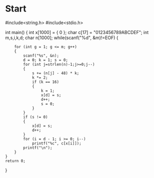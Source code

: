 # Start
#include<string.h>
#include<stdio.h>

int main()
{
	int x[1000] = { 0 };
	char c[17] = "0123456789ABCDEF";
	int m,s,i,k,d;
	char n[1000];
	while(scanf("%d", &m)!=EOF)
	{
		
		for (int g = 1; g <= m; g++)
		{
			scanf("%s", &n);
			d = 0; k = 1; s = 0;
			for (int j=strlen(n)-1;j>=0;j--)
			{
				s += (n[j] - 48) * k;
				k *= 2;
				if (k == 16)
				{
					k = 1;
					x[d] = s;
					d++;
					s = 0;
				}
			}
			if (s != 0)
			{
				x[d] = s;
				d++;
			}
			for (i = d - 1; i >= 0; i--)
				printf("%c", c[x[i]]);
			printf("\n");
		}
	}
	return 0;
}
